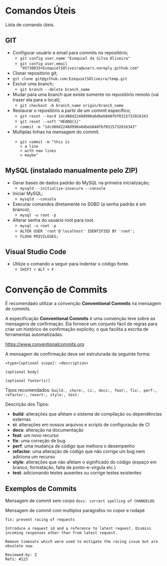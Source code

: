# Comandos Úteis

Lista de comando úteis.

## GIT

- Configurar usuário e email para commits no repositório;
  - ```git config user.name "Ezequiel da Silva Oliveira"```
  - ```git config user.email "95730033+EzequielSOliveira@users.noreply.github.com"```
- Clonar repositório git;
 - ```git clone git@github.com:EzequielSOliveira/temp.git```
- Excluir uma branch;
  - ```git branch --delete branch_name```
- Mudar para uma branch que existe somente no repositório remoto (vai trazer ela para o local);
  - ```git checkout -b branch_name origin/branch_name```
- Restaurar o repositório a partir de um commit específico;
  - ```git reset --hard 1dcd88d2248d990a6dbeb840fbf0315732016343```
  - ```git reset --soft "HEAD@{1}"```
  - ```commit -m "1dcd88d2248d990a6dbeb840fbf0315732016343"```
- Multiplas linhas na mensagem do commit.
  - ```
    git commit -m "this is
    > a line
    > with new lines
    > maybe"
    ```

## MySQL (instalado manualmente pelo ZIP)

- Gerar bases de dados padrão do MySQL na primeira inicialização;
  - ```mysqld --initialize-insecure --console```
- Iniciar MySQL;
  - ```mysqld --console```
- Executar comandos diretamente no SGBD (a senha padrão é em branco);
  - ```mysql -u root -p```
- Alterar senha do usuário root para root.
  - ```mysql -u root -p```
  - ```ALTER USER 'root'@'localhost' IDENTIFIED BY 'root';```
  - ```FLUSH PRIVILEGES;```

## Visual Studio Code

- Utilize o comando a seguir para indentar o código fonte.
  - ```SHIFT + ALT + F```

# Convenção de Commits

É recomendado utilizar a convenção **Conventional Commits** na mensagem de commits.

A especificação **Conventional Commits** é uma convenção leve sobre as mensagens de confirmação. Ela fornece um conjunto fácil de regras para criar um histórico de confirmação explícito; o que facilita a escrita de ferramentas automatizadas.

https://www.conventionalcommits.org

A mensagem de confirmação deve ser estruturada da seguinte forma:

```
<type>[optional scope]: <description>

[optional body]

[optional footer(s)]
```

Tipos recomendados:
```build:, chore:, ci:, docs:, feat:, fix:, perf:, refactor:, revert:, style:, test:```

Descrição dos Tipos:

- **build**: alterações que afetam o sistema de compilação ou dependências externas
- **ci**: alterações em nossos arquivos e scripts de configuração de CI
- **docs**: alteração na documentação
- **feat**: um novo recurso
- **fix**: uma correção de bug
- **perf**: uma mudança de código que melhora o desempenho
- **refactor**: uma alteração de código que não corrige um bug nem adiciona um recurso
- **style**: alterações que não afetam o significado do código (espaço em branco, formatação, falta de ponto-e-vírgula etc.)
- **test**: adicionando testes ausentes ou corrige testes existentes

## Exemplos de Commits

Mensagem de commit sem corpo
```docs: correct spelling of CHANGELOG```

Mensagem de commit com multiplos parágrafos no copor e rodapé
```
fix: prevent racing of requests

Introduce a request id and a reference to latest request. Dismiss
incoming responses other than from latest request.

Remove timeouts which were used to mitigate the racing issue but are
obsolete now.

Reviewed-by: Z
Refs: #123
```
